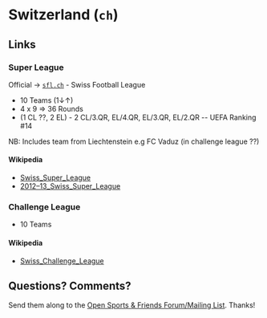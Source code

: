 # Switzerland (`ch`)

## Links

### Super League

Official -> [`sfl.ch`](http://sfl.ch) - Swiss Football League

- 10 Teams (1↓↑)
- 4 x 9 => 36 Rounds
- (1 CL ??, 2 EL) - 2 CL/3.QR, EL/4.QR, EL/3.QR, EL/2.QR -- UEFA Ranking #14



NB: Includes team from Liechtenstein e.g FC Vaduz  (in challenge league ??)

#### Wikipedia

- [Swiss_Super_League](http://en.wikipedia.org/wiki/Swiss_Super_League)
- [2012–13_Swiss_Super_League](http://en.wikipedia.org/wiki/2012–13_Swiss_Super_League)


### Challenge League

- 10 Teams

#### Wikipedia

- [Swiss_Challenge_League](http://en.wikipedia.org/wiki/Swiss_Challenge_League)




## Questions? Comments?

Send them along to the
[Open Sports & Friends Forum/Mailing List](http://groups.google.com/group/opensport).
Thanks!